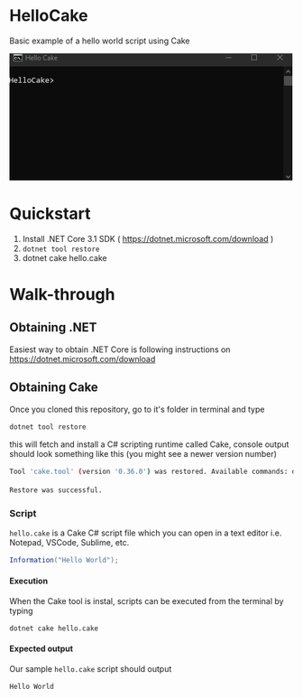# HelloCake

Basic example of a hello world script using Cake

![HelloCake example console output](hellocake.gif)

# Quickstart

1. Install .NET Core 3.1 SDK ( https://dotnet.microsoft.com/download )
1. `dotnet tool restore`
1. dotnet cake hello.cake

# Walk-through

## Obtaining .NET

Easiest way to obtain .NET Core is following instructions on https://dotnet.microsoft.com/download

## Obtaining Cake

Once you cloned this repository, go to it's folder in terminal and type

```bash
dotnet tool restore
```

this will fetch and install a C# scripting runtime called Cake, console output should look something like this (you might see a newer version number)

```bash
Tool 'cake.tool' (version '0.36.0') was restored. Available commands: dotnet-cake

Restore was successful.
```

### Script
`hello.cake` is a Cake C# script file which you can open in a text editor i.e. Notepad, VSCode, Sublime, etc.

```csharp
Information("Hello World");
```

#### Execution

When the Cake tool is instal, scripts can be executed from the terminal by typing

```bash
dotnet cake hello.cake
```

#### Expected output

Our sample `hello.cake` script should output

```
Hello World
```
